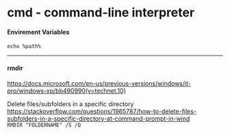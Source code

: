 # cmd - command-line interpreter 

#### Envirement Variables <br>
`echo %path%`

***

#### rmdir
https://docs.microsoft.com/en-us/previous-versions/windows/it-pro/windows-xp/bb490990(v=technet.10) <br>

Delete files/subfolders in a specific directory<br>
https://stackoverflow.com/questions/1965787/how-to-delete-files-subfolders-in-a-specific-directory-at-command-prompt-in-wind<br>
`RMDIR "FOLDERNAME" /S /Q`
